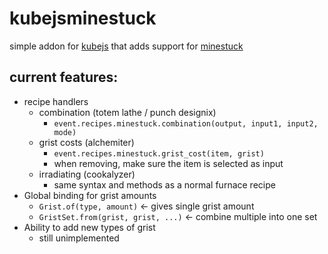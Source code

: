 # kubejsminestuck
 
simple addon for [kubejs](https://www.curseforge.com/minecraft/mc-mods/kubejs) that adds support for [minestuck](https://www.curseforge.com/minecraft/mc-mods/minestuck)

## current features:
- recipe handlers
    - combination (totem lathe / punch designix)
        - `event.recipes.minestuck.combination(output, input1, input2, mode)`
    - grist costs (alchemiter)
        - `event.recipes.minestuck.grist_cost(item, grist)`
        - when removing, make sure the item is selected as input
    - irradiating (cookalyzer)
        - same syntax and methods as a normal furnace recipe
- Global binding for grist amounts
    - `Grist.of(type, amount)` <- gives single grist amount
    - `GristSet.from(grist, grist, ...)` <- combine multiple into one set
- Ability to add new types of grist
    - still unimplemented
